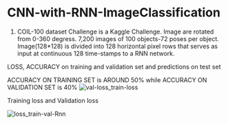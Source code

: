# CNN-with-RNN-ImageClassification


1. COIL-100 dataset Challenge is a Kaggle Challenge. Image are rotated from 0-360 degress. 7,200
   images of 100 objects-72 poses per object. Image(128*128) is divided into 128 horizontal pixel rows
   that serves as input at continuous 128 time-stamps to a RNN network.

LOSS, ACCURACY on training and validation set and predictions on test set 

ACCURACY ON TRAINING SET is AROUND 50% while ACCURACY ON VALIDATION SET is 40%
![val-loss_train-loss](https://user-images.githubusercontent.com/23450113/80319900-5e88c800-8813-11ea-9b53-0733c0b6e23f.png)

Training loss and Validation loss

![loss_train-val-Rnn](https://user-images.githubusercontent.com/23450113/80319905-60eb2200-8813-11ea-9ced-036e97a8a7cc.png)
